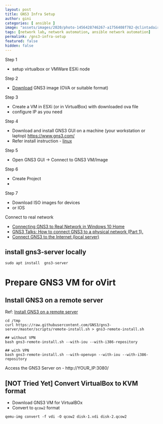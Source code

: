 ```yaml
---
layout: post
title: GNS3 Infra Setup
author: gini
categories: [ ansible ]
image: "assets/images/2020/photo-1456428746267-a1756408f782-@clintadair.jpg"
tags: [network lab, network automation, ansible network automation]
permalink: /gns3-infra-setup
featured: false
hidden: false
---
```


Step 1
- setup virtualbox or VMWare ESXi node

Step 2
- [Download](https://github.com/GNS3/gns3-gui/releases) GNS3 image (OVA or suitable format)

Step 3
- Create a VM in ESXi (or in VirtualBox) with downloaded ova file
- configure IP as you need

Step 4
- Download and install GNS3 GUI on a machine (your workstation or laptop) https://www.gns3.com/
- Refer install instruction - [linux](https://docs.gns3.com/1QXVIihk7dsOL7Xr7Bmz4zRzTsJ02wklfImGuHwTlaA4/index.html)

Step 5
- Open GNS3 GUI -> Connect to GNS3 VM/Image

Step 6
- Create Project
- 

Step 7
- Download ISO images for devices 
- or IOS



Connect to real network
- [Connecting GNS3 to Real Network in Windows 10 Home](https://www.gns3.com/qa/connecting-gns3-to-real-network-)
- [GNS3 Talks: How to connect GNS3 to a physical network (Part 1).](https://www.youtube.com/watch?v=Gpje9PV1j8U)
- [Connect GNS3 to the Internet (local server)](https://docs.gns3.com/1vFs-KENh2uUFfb47Q2oeSersmEK4WahzWX-HrMIMd00/index.html)

## install gns3-server locally
```
sudo apt install  gns3-server
```

# Prepare GNS3 VM for oVirt

## Install GNS3 on a remote server

Ref: [Install GNS3 on a remote server](https://docs.gns3.com/1c2Iyiczy6efnv-TS_4Hc7p11gn03-ytz9ukgwFfckDk/index.html)

```
cd /tmp
curl https://raw.githubusercontent.com/GNS3/gns3-server/master/scripts/remote-install.sh > gns3-remote-install.sh

## without VPN
bash gns3-remote-install.sh --with-iou --with-i386-repository

## with VPN
bash gns3-remote-install.sh --with-openvpn --with-iou --with-i386-repository
```
Access the GNS3 Server on - http://YOUR_IP:3080/

## [NOT Tried Yet] Convert VirtualBox to KVM format

- Download GNS3 VM for VirtualBOx
- Convert to `qcow2` format

`qemu-img convert -f vdi -O qcow2 disk-1.vdi disk-2.qcow2`

